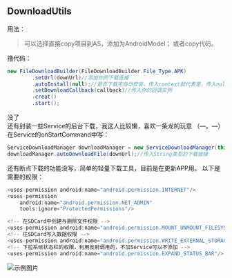 ﻿## DownloadUtils
用法：
>可以选择直接copy项目到AS，添加为AndroidModel；
>或者copy代码。

撸代码：
```java
new FileDownloadBuilder(FileDownloadBuilder.File_Type.APK)
		.setUrl(downUrl)//添加你的下载连接
		.autoInstall(null);//是否下载完自动安装，传入context就代表是，传入null就代表否
		.setDownloadCallback(callback)//传入你的回调实例
		.creat()
		.start();
```
没了  
还有封装一些Service的后台下载，我这人比较懒，喜欢一条龙的玩意 （—。—）
在Service的onStartCommand中写：
```java
ServiceDownloadManager downloadManager = new ServiceDownloadManager(this);//this就是Service。。。
downloadManager.autoDownloadFile(downUrl);//传入String类型的下载链接
```
还有断点下载的功能没写，简单的轻量下载工具，目前是在更新APP用。
以下是需要的权限：
```java
<uses-permission android:name="android.permission.INTERNET"/>
<uses-permission
	android:name="android.permission.NET_ADMIN"
	tools:ignore="ProtectedPermissions"/>

<!-- 在SDCard中创建与删除文件权限 -->
<uses-permission android:name="android.permission.MOUNT_UNMOUNT_FILESYSTEMS"/>
<!-- 往SDCard写入数据权限 -->
<uses-permission android:name="android.permission.WRITE_EXTERNAL_STORAGE"/>
<!-- 下拉系统状态栏的权限，利用反射调用的，不加Service可以不添加 -->
<uses-permission android:name="android.permission.EXPAND_STATUS_BAR"/>
```

![示例图片](https://github.com/Craiggg/DownloadUtils/blob/master/myTest00.gif)


